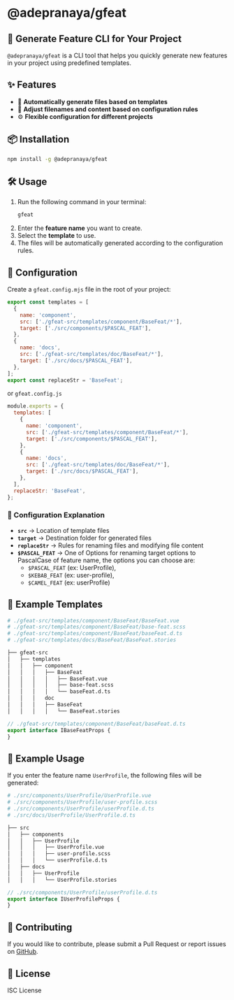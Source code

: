 # @adepranaya/gfeat

## 🚀 Generate Feature CLI for Your Project

`@adepranaya/gfeat` is a CLI tool that helps you quickly generate new features in your project using predefined templates.

## ✨ Features

- 📁 **Automatically generate files based on templates**
- 🔄 **Adjust filenames and content based on configuration rules**
- ⚙️ **Flexible configuration for different projects**

## 📦 Installation

```sh
npm install -g @adepranaya/gfeat
```

## 🛠️ Usage

1. Run the following command in your terminal:
   ```sh
   gfeat
   ```
2. Enter the **feature name** you want to create.
3. Select the **template** to use.
4. The files will be automatically generated according to the configuration rules.

## 📝 Configuration

Create a `gfeat.config.mjs` file in the root of your project:

```js
export const templates = [
  {
    name: 'component',
    src: ['./gfeat-src/templates/component/BaseFeat/*'],
    target: ['./src/components/$PASCAL_FEAT'],
  },
  {
    name: 'docs',
    src: ['./gfeat-src/templates/doc/BaseFeat/*'],
    target: ['./src/docs/$PASCAL_FEAT'],
  },
];
export const replaceStr = 'BaseFeat';
```

or `gfeat.config.js`

```js
module.exports = {
  templates: [
    {
      name: 'component',
      src: ['./gfeat-src/templates/component/BaseFeat/*'],
      target: ['./src/components/$PASCAL_FEAT'],
    },
    {
      name: 'docs',
      src: ['./gfeat-src/templates/doc/BaseFeat/*'],
      target: ['./src/docs/$PASCAL_FEAT'],
    },
  ],
  replaceStr: 'BaseFeat',
};
```

### 📌 Configuration Explanation

- **`src`** → Location of template files
- **`target`** → Destination folder for generated files
- **`replaceStr`** → Rules for renaming files and modifying file content
- **`$PASCAL_FEAT`** → One of Options for renaming target options to PascalCase of feature name, the options you can choose are:
  - `$PASCAL_FEAT` (ex: UserProfile),
  - `$KEBAB_FEAT` (ex: user-profile),
  - `$CAMEL_FEAT` (ex: userProfile)

## 📄 Example Templates

```bash
# ./gfeat-src/templates/component/BaseFeat/BaseFeat.vue
# ./gfeat-src/templates/component/BaseFeat/base-feat.scss
# ./gfeat-src/templates/component/BaseFeat/baseFeat.d.ts
# ./gfeat-src/templates/docs/BaseFeat/BaseFeat.stories

├── gfeat-src
│   ├── templates
│   │   ├── component
│   │   │   ├── BaseFeat
│   │   │   │   ├── BaseFeat.vue
│   │   │   │   ├── base-feat.scss
│   │   │   │   └── baseFeat.d.ts
│   │   │   doc
│   │   │   ├── BaseFeat
│   │   │   │   └── BaseFeat.stories

```

```ts
// ./gfeat-src/templates/component/BaseFeat/baseFeat.d.ts
export interface IBaseFeatProps {
}
```

## 📄 Example Usage

If you enter the feature name `UserProfile`, the following files will be generated:

```bash
# ./src/components/UserProfile/UserProfile.vue
# ./src/components/UserProfile/user-profile.scss
# ./src/components/UserProfile/userProfile.d.ts
# ./src/docs/UserProfile/UserProfile.d.ts

├── src
│   ├── components
│   │   ├── UserProfile
│   │   │   ├── UserProfile.vue
│   │   │   ├── user-profile.scss
│   │   │   └── userProfile.d.ts
│   ├── docs
│   │   ├── UserProfile
│   │   │   └── UserProfile.stories
```

```ts
// ./src/components/UserProfile/userProfile.d.ts
export interface IUserProfileProps {
}
```

## 🤝 Contributing

If you would like to contribute, please submit a Pull Request or report issues on [GitHub](https://github.com/adepranaya/gfeat).

## 📜 License

ISC License
